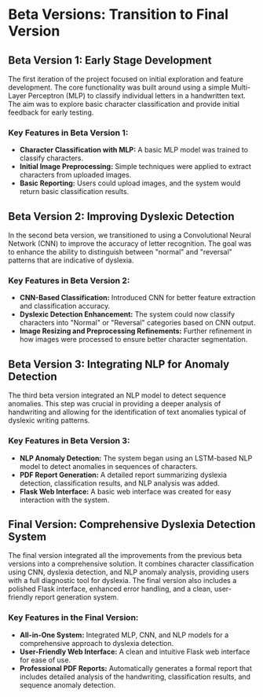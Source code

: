 # Beta Versions: Transition to Final Version

## Beta Version 1: Early Stage Development

The first iteration of the project focused on initial exploration and feature development. The core functionality was built around using a simple Multi-Layer Perceptron (MLP) to classify individual letters in a handwritten text. The aim was to explore basic character classification and provide initial feedback for early testing.

### Key Features in Beta Version 1:
- **Character Classification with MLP:** A basic MLP model was trained to classify characters.
- **Initial Image Preprocessing:** Simple techniques were applied to extract characters from uploaded images.
- **Basic Reporting:** Users could upload images, and the system would return basic classification results.

## Beta Version 2: Improving Dyslexic Detection

In the second beta version, we transitioned to using a Convolutional Neural Network (CNN) to improve the accuracy of letter recognition. The goal was to enhance the ability to distinguish between "normal" and "reversal" patterns that are indicative of dyslexia.

### Key Features in Beta Version 2:
- **CNN-Based Classification:** Introduced CNN for better feature extraction and classification accuracy.
- **Dyslexic Detection Enhancement:** The system could now classify characters into "Normal" or "Reversal" categories based on CNN output.
- **Image Resizing and Preprocessing Refinements:** Further refinement in how images were processed to ensure better character segmentation.

## Beta Version 3: Integrating NLP for Anomaly Detection

The third beta version integrated an NLP model to detect sequence anomalies. This step was crucial in providing a deeper analysis of handwriting and allowing for the identification of text anomalies typical of dyslexic writing patterns.

### Key Features in Beta Version 3:
- **NLP Anomaly Detection:** The system began using an LSTM-based NLP model to detect anomalies in sequences of characters.
- **PDF Report Generation:** A detailed report summarizing dyslexia detection, classification results, and NLP analysis was added.
- **Flask Web Interface:** A basic web interface was created for easy interaction with the system.

## Final Version: Comprehensive Dyslexia Detection System

The final version integrated all the improvements from the previous beta versions into a comprehensive solution. It combines character classification using CNN, dyslexia detection, and NLP anomaly analysis, providing users with a full diagnostic tool for dyslexia. The final version also includes a polished Flask interface, enhanced error handling, and a clean, user-friendly report generation system.

### Key Features in the Final Version:
- **All-in-One System:** Integrated MLP, CNN, and NLP models for a comprehensive approach to dyslexia detection.
- **User-Friendly Web Interface:** A clean and intuitive Flask web interface for ease of use.
- **Professional PDF Reports:** Automatically generates a formal report that includes detailed analysis of the handwriting, classification results, and sequence anomaly detection.
